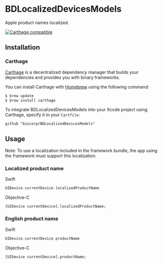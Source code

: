 # BDLocalizedDevicesModels
Apple product names localized.

[![Carthage compatible](https://img.shields.io/badge/Carthage-compatible-4BC51D.svg?style=flat)](https://github.com/Carthage/Carthage)


## Installation
### Carthage

[Carthage](https://github.com/Carthage/Carthage) is a decentralized dependency manager that builds your dependencies and provides you with binary frameworks.

You can install Carthage with [Homebrew](http://brew.sh/) using the following command:

```bash
$ brew update
$ brew install carthage
```

To integrate BDLocalizedDevicesModels into your Xcode project using Carthage, specify it in your `Cartfile`:

```ogdl
github "bixcorp/BDLocalizedDevicesModels"
```
## Usage
Note: To use a localization included in the framework bundle, the app using the framework must support this localization.
### Localized product name
Swift
```swift
UIDevice.currentDevice.localizedProductName
```

Objective-C
```objc
[UIDevice currentDevice].localizedProductName;
```

### English product name
Swift
```swift
UIDevice.currentDevice.productName
```

Objective-C
```objc
[UIDevice currentDevice].productName;
```

